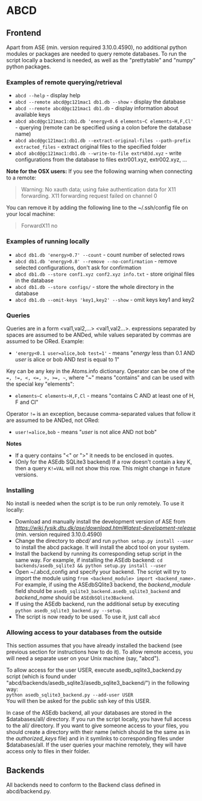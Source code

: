 # ABCD
## Frontend
Apart from ASE (min. version required 3.10.0.4590), no additional python modules or packages are needed to query remote databases. To run the script locally a backend is needed, as well as the "prettytable" and "numpy" python packages.

### Examples of remote querying/retrieval

- ```abcd --help``` - display help
- ```abcd --remote abcd@gc121mac1 db1.db --show```  - display the database
- ```abcd --remote abcd@gc121mac1 db1.db``` - display information about available keys
- ```abcd abcd@gc121mac1:db1.db 'energy<0.6 elements~C elements~H,F,Cl'``` - querying (remote can be specified using a colon before the database name)
- ```abcd abcd@gc121mac1:db1.db --extract-original-files --path-prefix extracted_files``` - extract original files to the specified folder
- ```abcd abcd@gc121mac1:db1.db --write-to-file extr%03d.xyz``` - write configurations from the database to files extr001.xyz, extr002.xyz, ...

**Note for the OSX users:** If you see the following warning when connecting to a remote:  
> Warning: No xauth data; using fake authentication data for X11 forwarding.
> X11 forwarding request failed on channel 0

You can remove it by adding the following line to the ~/.ssh/config file on your local machine:  
> ForwardX11 no

### Examples of running locally

- ```abcd db1.db 'energy>0.7' --count``` - count number of selected rows
- ```abcd db1.db 'energy>0.8' --remove --no-confirmation``` - remove selected configurations, don\'t ask for confirmation
- ```abcd db1.db --store conf1.xyz conf2.xyz info.txt``` - store original files in the database
- ```abcd db1.db --store configs/``` - store the whole directory in the database
- ```abcd db1.db --omit-keys 'key1,key2' --show``` - omit keys key1 and key2

### Queries

Queries are in a form <key><operator><val1,val2,...> <key><operator><val1,val2...>. <k><op><val> expressions separated by spaces are assumed to be ANDed, while values separated by commas are assumed to be ORed. Example:  

- ```'energy<0.1 user=alice,bob test=1'``` - means "*energy* less than 0.1 AND *user* is alice or bob AND *test* is equal to 1"  

Key can be any key in the Atoms.info dictionary. Operator can be one of the ```=, !=, <, <=, >, >=, ~```, where "~" means "contains" and can be used with the special key "elements":  

- ```elements~C elements~H,F,Cl``` - means "contains C AND at least one of H, F and Cl"

Operator ```!=``` is an exception, because comma-separated values that follow it are assumed to be ANDed, not ORed:  

- ```user!=alice,bob``` - means "*user* is not alice AND not bob"

**Notes** 

- If a query contains "<" or ">" it needs to be enclosed in quotes.
- (Only for the ASEdb SQLite3 backend) If a row doesn't contain a key K, then a query ```K!=VAL``` will not show this row. This might change in future versions.

### Installing

No install is needed when the script is to be run only remotely. To use it locally:

- Download and manually install the development version of ASE from *https://wiki.fysik.dtu.dk/ase/download.html#latest-development-release* (min. version required 3.10.0.4590)
- Change the directory to *abcd/* and run ```python setup.py install --user``` to install the abcd package. It will install the abcd tool on your system.
- Install the backend by running its corresponding setup script in the same way. For example, if installing the ASEdb backend: ```cd backends/asedb_sqlite3 && python setup.py install --user```
- Open ~/.abcd_config and specify your backend. The script will try to import the module using ```from <backend_module> import <backend_name>.``` For example, if using the ASEdbSQlite3 backend, the *backend\_module* field should be ```asedb_sqlite3_backend.asedb_sqlite3_backend``` and *backend\_name* should be ```ASEdbSQlite3Backend```.
- If using the ASEdb backend, run the additional setup by executing ```python asedb_sqlite3_backend.py --setup```.
- The script is now ready to be used. To use it, just call ```abcd```

### Allowing access to your databases from the outside
This section assumes that you have already installed the backend (see previous section for instructions how to do it). To allow remote access, you will need a separate user on your Unix machine (say, "abcd").

To allow access for the user USER, execute asedb_sqlite3_backend.py script (which is found under "abcd/backends/asedb_sqlite3/asedb_sqlite3_backend/") in the following way:  
```python asedb_sqlite3_backend.py --add-user USER```  
You will then be asked for the public ssh key of this USER.

In case of the ASEdb backend, all your databases are stored in the $databases/all/ directory. If you run the script locally, you have full access to the all/ directory. If you want to give someone access to your files, you should create a directory with their name (which should be the same as in the *authorized_keys* file) and in it symlinks to corresponding files under $databases/all. If the user queries your machine remotely, they will have access only to files in their folder.

## Backends

All backends need to conform to the Backend class defined in abcd/backend.py. 
